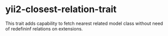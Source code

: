 # yii2-closest-relation-trait
This trait adds capability to fetch nearest related model class without need of redefininf relations on extensions.
